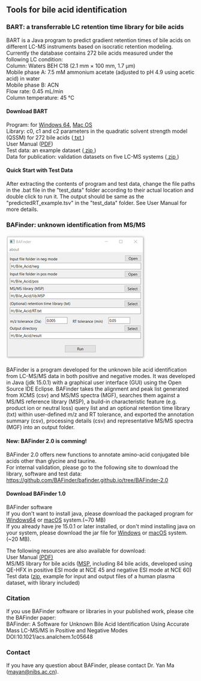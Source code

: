 ## Tools for bile acid identification



### BART: a transferrable LC retention time library for bile acids
BART is a Java program to predict gradient retention times of bile acids on different LC-MS instruments based on isocratic retention modeling.  
Currently the database contains 272 bile acids measured under the following LC condition:<br> 
Column: Waters BEH C18 (2.1 mm × 100 mm, 1.7 µm)<br> 
Mobile phase A: 7.5 mM ammonium acetate (adjusted to pH 4.9 using acetic acid) in water<br> 
Mobile phase B: ACN<br> 
Flow rate: 0.45 mL/min<br> 
Column temperature: 45 ℃<br> 

#### Download BART
Program: for <a href="https://github.com/BAFinder/bafinder.github.io/tree/BART/software/BART_windows64.zip" download>Windows 64</a>, <a href="https://github.com/BAFinder/bafinder.github.io/tree/BART/software/BART_macosx.app.zip" download>Mac OS</a><br> 
Library: c0, c1 and c2 parameters in the quadratic solvent strength model (QSSM) for 272 bile acids (<a href="https://github.com/BAFinder/bafinder.github.io/tree/BART/lib/BA_c0_c1_c2_lib.txt" download> txt </a> ) <br>
User Manual (<a href="https://github.com/BAFinder/bafinder.github.io/tree/BART/doc/BART User Manual.pdf" download>PDF</a>)<br> 
Test data: an example dataset (<a href="https://github.com/BAFinder/bafinder.github.io/tree/BART/data/test_data.zip" download> zip </a> ) <br>
Data for publication: validation datasets on five LC-MS systems (<a href="https://github.com/BAFinder/bafinder.github.io/tree/BART/data/data_for_publication.zip" download> zip </a> ) <br>

#### Quick Start with Test Data
After extracting the contents of program and test data, change the file paths in the .bat file in the "test_data" folder according to their actual location and double click to run it. The output should be same as the "predictedRT_example.tsv" in the "test_data" folder. See User Manual for more details.



### BAFinder: unknown identification from MS/MS 
![BAFinder GUI](./doc/assets/BAFinder.png)

BAFinder is a program developed for the unknown bile acid identification from LC-MS/MS data in both positive and negative modes. It was developed in Java (jdk 15.0.1) with a graphical user interface (GUI) using the Open Source IDE Eclipse. BAFinder takes the alignment and peak list generated from XCMS (csv) and MS/MS spectra (MGF), searches them against a MS/MS reference library (MSP), a build-in characteristic feature (e.g. product ion or neutral loss) query list and an optional retention time library (txt) within user-defined m/z and RT tolerance, and exported the annotation summary (csv), processing details (csv) and representative MS/MS spectra (MGF) into an output folder.
#### New: BAFinder 2.0 is comming!
BAFinder 2.0 offers new functions to annotate amino-acid conjugated bile acids other than glycine and taurine. <br> 
For internal validation, please go to the following site to download the library, software and test data:<br> 
https://github.com/BAFinder/bafinder.github.io/tree/BAFinder-2.0 <br> 

#### Download BAFinder 1.0

BAFinder software<br> 
If you don't want to install java, please download the packaged program for <a href="./software/BAFinder_windows64.zip" download>Windows64</a> or <a href="./software/BAFinder_macosx.zip" download>macOS</a> system.(~70 MB) <br> 
If you already have jre 15.0.1 or later installed, or don't mind installing java on your system, please download the jar file for <a href="./software/BAFinder_win.jar" download>Windows</a> or <a href="./software/BAFinder_macosx.jar" download>macOS</a> system. (~20 MB).

The following resources are also available for download:<br> 
User Manual <a href="./doc/assets/BAFinder User Manual v1.0.pdf" download>(PDF)</a> <br> 
MS/MS library for bile acids (<a href="./data/MSMS_library.msp" download>MSP</a>, including 84 bile acids, developed using QE-HFX in positive ESI mode at NCE 45 and negative ESI mode at NCE 60)<br> 
Test data (<a href="./data/Test data.zip" download>zip</a>, example for input and output files of a human plasma dataset, with library included)



### Citation

If you use BAFinder software or libraries in your published work, please cite the BAFinder paper:<br> 
BAFinder: A Software for Unknown Bile Acid Identification Using Accurate Mass LC-MS/MS in Positive and Negative Modes<br> 
DOI:10.1021/acs.analchem.1c05648

### Contact

If you have any question about BAFinder, please contact Dr. Yan Ma (mayan@nibs.ac.cn).




